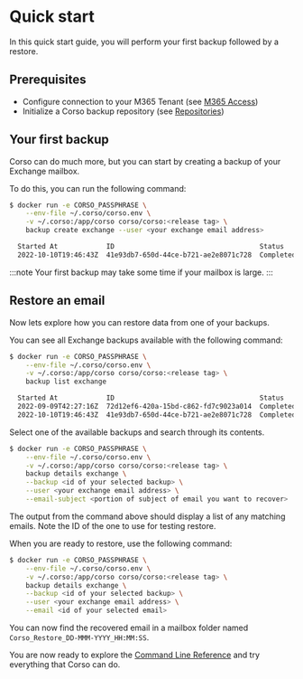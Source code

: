 # Quick start

In this quick start guide, you will perform your first backup followed by a restore.

## Prerequisites

* Configure connection to your M365 Tenant (see [M365 Access](/setup/m365_access))
* Initialize a Corso backup repository (see [Repositories](/setup/repos))

## Your first backup

Corso can do much more, but you can start by creating a backup of your Exchange mailbox.

To do this, you can run the following command:

```bash
$ docker run -e CORSO_PASSPHRASE \
    --env-file ~/.corso/corso.env \
    -v ~/.corso:/app/corso corso/corso:<release tag> \
    backup create exchange --user <your exchange email address>

  Started At            ID                                    Status                Selectors
  2022-10-10T19:46:43Z  41e93db7-650d-44ce-b721-ae2e8071c728  Completed (0 errors)  alice@example.com
```

:::note
Your first backup may take some time if your mailbox is large.
:::

## Restore an email

Now lets explore how you can restore data from one of your backups.

You can see all Exchange backups available with the following command:

```bash
$ docker run -e CORSO_PASSPHRASE \
    --env-file ~/.corso/corso.env \
    -v ~/.corso:/app/corso corso/corso:<release tag> \
    backup list exchange 

  Started At            ID                                    Status                Selectors
  2022-09-09T42:27:16Z  72d12ef6-420a-15bd-c862-fd7c9023a014  Completed (0 errors)  alice@example.com
  2022-10-10T19:46:43Z  41e93db7-650d-44ce-b721-ae2e8071c728  Completed (0 errors)  alice@example.com
```

Select one of the available backups and search through its contents.

```bash
$ docker run -e CORSO_PASSPHRASE \
    --env-file ~/.corso/corso.env \
    -v ~/.corso:/app/corso corso/corso:<release tag> \
    backup details exchange \
    --backup <id of your selected backup> \
    --user <your exchange email address> \
    --email-subject <portion of subject of email you want to recover>
```

The output from the command above should display a list of any matching emails. Note the ID
of the one to use for testing restore.

When you are ready to restore, use the following command:

```bash
$ docker run -e CORSO_PASSPHRASE \
    --env-file ~/.corso/corso.env \
    -v ~/.corso:/app/corso corso/corso:<release tag> \
    backup details exchange \
    --backup <id of your selected backup> \
    --user <your exchange email address> \
    --email <id of your selected email>
```

You can now find the recovered email in a mailbox folder named `Corso_Restore_DD-MMM-YYYY_HH:MM:SS`.

You are now ready to explore the [Command Line Reference](cli/corso) and try everything that Corso can do.
